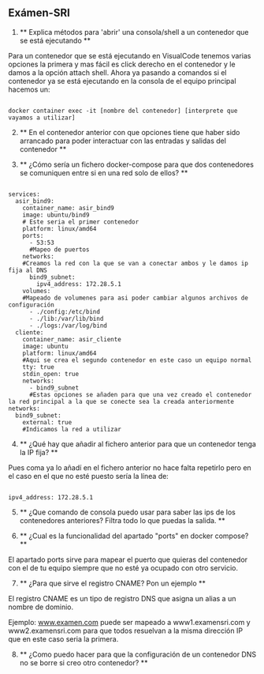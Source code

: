 ## Exámen-SRI

1. ** Explica métodos para 'abrir' una consola/shell a un contenedor que se está ejecutando **

Para un contenedor que se está ejecutando en VisualCode tenemos varias opciones la primera y mas fácil es click derecho en el contenedor y le damos a la opción attach shell. Ahora ya pasando a comandos si el contenedor ya se está ejecutando en la consola de el equipo principal hacemos un:
```

docker container exec -it [nombre del contenedor] [interprete que vayamos a utilizar]
```

2. ** En el contenedor anterior con que opciones tiene que haber sido arrancado para poder interactuar con las entradas y salidas del contenedor **


3. ** ¿Cómo sería un fichero docker-compose para que dos contenedores se comuniquen entre si en una red solo de ellos? **
```

services:
  asir_bind9:
    container_name: asir_bind9
    image: ubuntu/bind9
    # Este seria el primer contenedor
    platform: linux/amd64
    ports:
      - 53:53
      #Mapeo de puertos
    networks:
    #Creamos la red con la que se van a conectar ambos y le damos ip fija al DNS
      bind9_subnet:
        ipv4_address: 172.28.5.1
    volumes:
    #Mapeado de volumenes para asi poder cambiar algunos archivos de configuración
      - ./config:/etc/bind
      - ./lib:/var/lib/bind
      - ./logs:/var/log/bind
  cliente:
    container_name: asir_cliente
    image: ubuntu
    platform: linux/amd64
    #Aqui se crea el segundo contenedor en este caso un equipo normal
    tty: true
    stdin_open: true
    networks:
      - bind9_subnet
      #Estas opciones se añaden para que una vez creado el contenedor la red principal a la que se conecte sea la creada anteriormente
networks:
  bind9_subnet:
    external: true
    #Indicamos la red a utilizar
```


4. ** ¿Qué hay que añadir al fichero anterior para que un contenedor tenga la IP fija? **

Pues coma ya lo añadí en el fichero anterior no hace falta repetirlo pero en el caso en el que no esté puesto sería la línea de: 
```

ipv4_address: 172.28.5.1
```
5. ** ¿Que comando de consola puedo usar para saber las ips de los contenedores anteriores? Filtra todo lo que puedas la salida. **



6. ** ¿Cual es la funcionalidad del apartado "ports" en docker compose? **

El apartado ports sirve para mapear el puerto que quieras del contenedor con el de tu equipo siempre que no esté ya ocupado con otro servicio.

7. ** ¿Para que sirve el registro CNAME? Pon un ejemplo **

El registro CNAME es un tipo de registro DNS que asigna un alias a un nombre de dominio. 

Ejemplo:
www.examen.com puede ser mapeado a www1.examensri.com y www2.examensri.com para que todos resuelvan a la misma dirección IP que en este caso seria la primera.

8. ** ¿Como puedo hacer para que la configuración de un contenedor DNS no se borre si creo otro contenedor? **
